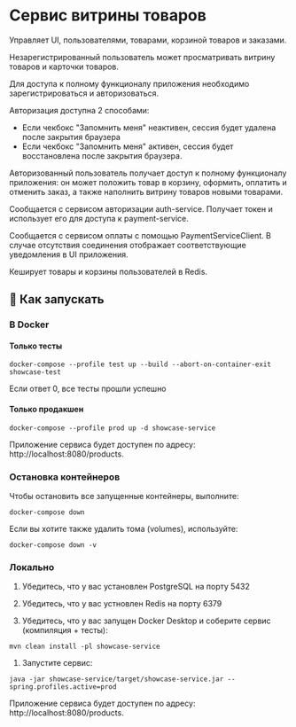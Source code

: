 # Сервис витрины товаров

Управляет UI, пользователями, товарами, корзиной товаров и заказами.

Незарегистрированный пользователь может просматривать витрину товаров и карточки товаров.

Для доступа к полному функционалу приложения необходимо зарегистрироваться и авторизоваться.

Авторизация доступна 2 способами:

- Если чекбокс "Запомнить меня" неактивен, сессия будет удалена после закрытия браузера
- Если чекбокс "Запомнить меня" активен, сессия будет восстановлена после закрытия браузера.

Авторизованный пользователь получает доступ к полному функционалу приложения: он может положить товар в корзину,
оформить, оплатить и отменить заказ, а также наполнить витрину товаров новыми товарами.

Сообщается с сервисом авторизации auth-service. Получает токен и использует его для доступа к payment-service.

Сообщается с сервисом оплаты с помощью PaymentServiceClient. 
В случае отсутствия соединения отображает соответствующие уведомления в UI приложения.

Кеширует товары и корзины пользователей в Redis.

## 🚀 Как запускать

### В Docker

#### Только тесты
```
docker-compose --profile test up --build --abort-on-container-exit showcase-test
```
Если ответ 0, все тесты прошли успешно

#### Только продакшен
```
docker-compose --profile prod up -d showcase-service
```
Приложение сервиса будет доступен по адресу: http://localhost:8080/products.

### Остановка контейнеров

Чтобы остановить все запущенные контейнеры, выполните:

```
docker-compose down
```

Если вы хотите также удалить тома (volumes), используйте:

```
docker-compose down -v
```

### Локально

1. Убедитесь, что у вас установлен PostgreSQL на порту 5432

2. Убедитесь, что у вас устновлен Redis на порту 6379

3. Убедитесь, что у вас запущен Docker Desktop и соберите сервис (компиляция + тесты):
```
mvn clean install -pl showcase-service
```

1. Запустите сервис:
```
java -jar showcase-service/target/showcase-service.jar --spring.profiles.active=prod
```

Приложение сервиса будет доступен по адресу: http://localhost:8080/products.
